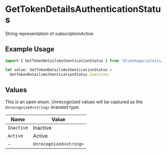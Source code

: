 # GetTokenDetailsAuthenticationStatus

String representation of subscriptionActive

## Example Usage

```typescript
import { GetTokenDetailsAuthenticationStatus } from "@lukehagar/plexjs/sdk/models/operations";

let value: GetTokenDetailsAuthenticationStatus =
  GetTokenDetailsAuthenticationStatus.Inactive;
```

## Values

This is an open enum. Unrecognized values will be captured as the `Unrecognized<string>` branded type.

| Name                   | Value                  |
| ---------------------- | ---------------------- |
| `Inactive`             | Inactive               |
| `Active`               | Active                 |
| -                      | `Unrecognized<string>` |